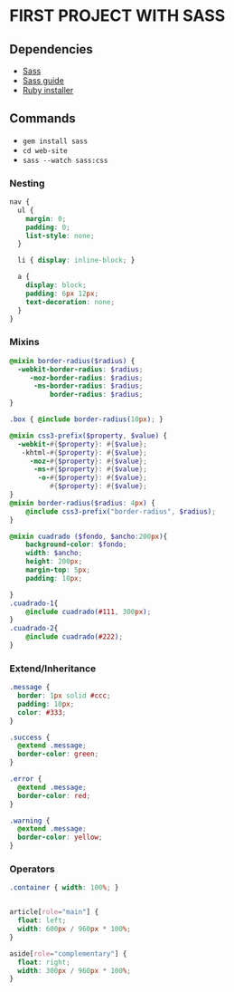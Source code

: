 # FIRST PROJECT WITH SASS

## Dependencies
- [Sass](http://sass-lang.com/)
- [Sass guide](http://sass-lang.com/guide)
- [Ruby installer](https://rubyinstaller.org/)

## Commands
- `gem install sass`
- `cd web-site`
- `sass --watch sass:css`

### Nesting
```scss
nav {
  ul {
    margin: 0;
    padding: 0;
    list-style: none;
  }

  li { display: inline-block; }

  a {
    display: block;
    padding: 6px 12px;
    text-decoration: none;
  }
}
```

### Mixins
```scss
@mixin border-radius($radius) {
  -webkit-border-radius: $radius;
     -moz-border-radius: $radius;
      -ms-border-radius: $radius;
          border-radius: $radius;
}

.box { @include border-radius(10px); }

@mixin css3-prefix($property, $value) {
  -webkit-#{$property}: #{$value};
   -khtml-#{$property}: #{$value};
     -moz-#{$property}: #{$value};
      -ms-#{$property}: #{$value};
       -o-#{$property}: #{$value};
          #{$property}: #{$value};
}
@mixin border-radius($radius: 4px) {
	@include css3-prefix("border-radius", $radius);
}

@mixin cuadrado ($fondo, $ancho:200px){
    background-color: $fondo;
    width: $ancho;
    height: 200px;
    margin-top: 5px;
    padding: 10px;

}
.cuadrado-1{
    @include cuadrado(#111, 300px);
}
.cuadrado-2{
    @include cuadrado(#222);    
}
```

### Extend/Inheritance
```scss
.message {
  border: 1px solid #ccc;
  padding: 10px;
  color: #333;
}

.success {
  @extend .message;
  border-color: green;
}

.error {
  @extend .message;
  border-color: red;
}

.warning {
  @extend .message;
  border-color: yellow;
}
```
### Operators
```scss
.container { width: 100%; }


article[role="main"] {
  float: left;
  width: 600px / 960px * 100%;
}

aside[role="complementary"] {
  float: right;
  width: 300px / 960px * 100%;
}
```
